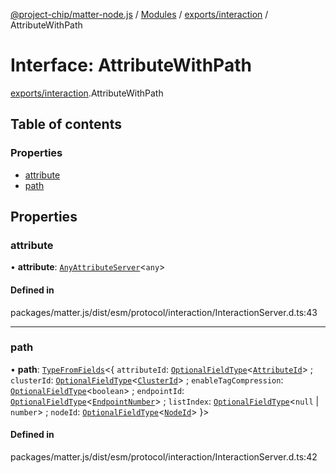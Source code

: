 [@project-chip/matter-node.js](../README.md) / [Modules](../modules.md) / [exports/interaction](../modules/exports_interaction.md) / AttributeWithPath

# Interface: AttributeWithPath

[exports/interaction](../modules/exports_interaction.md).AttributeWithPath

## Table of contents

### Properties

- [attribute](exports_interaction.AttributeWithPath.md#attribute)
- [path](exports_interaction.AttributeWithPath.md#path)

## Properties

### attribute

• **attribute**: [`AnyAttributeServer`](../modules/exports_cluster.md#anyattributeserver)<`any`\>

#### Defined in

packages/matter.js/dist/esm/protocol/interaction/InteractionServer.d.ts:43

___

### path

• **path**: [`TypeFromFields`](../modules/exports_tlv.md#typefromfields)<{ `attributeId`: [`OptionalFieldType`](exports_tlv.OptionalFieldType.md)<[`AttributeId`](../modules/exports_datatype.md#attributeid)\> ; `clusterId`: [`OptionalFieldType`](exports_tlv.OptionalFieldType.md)<[`ClusterId`](../modules/exports_datatype.md#clusterid)\> ; `enableTagCompression`: [`OptionalFieldType`](exports_tlv.OptionalFieldType.md)<`boolean`\> ; `endpointId`: [`OptionalFieldType`](exports_tlv.OptionalFieldType.md)<[`EndpointNumber`](../modules/exports_datatype.md#endpointnumber)\> ; `listIndex`: [`OptionalFieldType`](exports_tlv.OptionalFieldType.md)<``null`` \| `number`\> ; `nodeId`: [`OptionalFieldType`](exports_tlv.OptionalFieldType.md)<[`NodeId`](../modules/exports_datatype.md#nodeid)\>  }\>

#### Defined in

packages/matter.js/dist/esm/protocol/interaction/InteractionServer.d.ts:42
